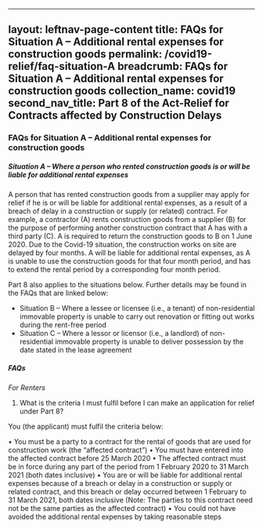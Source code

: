 
---
layout: leftnav-page-content
title: FAQs for Situation A – Additional rental expenses for construction goods
permalink: /covid19-relief/faq-situation-A
breadcrumb: FAQs for Situation A – Additional rental expenses for construction goods
collection_name: covid19
second_nav_title: Part 8 of the Act-Relief for Contracts affected by Construction Delays
---

### FAQs for Situation A – Additional rental expenses for construction goods ###

##### Situation A – Where a person who rented construction goods is or will be liable for additional rental expenses #####

A person that has rented construction goods from a supplier may apply for relief if he is or will be liable for additional rental expenses, as a result of a breach of delay in a construction or supply (or related) contract. For example, a contractor (A) rents construction goods from a supplier (B) for the purpose of performing another construction contract that A has with a third party (C). A is required to return the construction goods to B on 1 June 2020. Due to the Covid-19 situation, the construction works on site are delayed by four months. A will be liable for additional rental expenses, as A is unable to use the construction goods for that four month period, and has to extend the rental period by a corresponding four month period. 

Part 8 also applies to the situations below. Further details may be found in the FAQs that are linked below: 
* Situation B – Where a lessee or licensee (i.e., a tenant) of non-residential immovable property is unable to carry out renovation or fitting out works during the rent-free period
* Situation C – Where a lessor or licensor (i.e., a landlord) of non-residential immovable property is unable to deliver possession by the date stated in the lease agreement 

##### FAQs #####

<i>For Renters </i>

1.	What is the criteria I must fulfil before I can make an application for relief under Part 8? 

You (the applicant) must fulfil the criteria below: 

•	You must be a party to a contract for the rental of goods that are used for construction work (the “affected contract”)
•	You must have entered into the affected contract before 25 March 2020
•	The affected contract must be in force during any part of the period from 1 February 2020 to 31 March 2021 (both dates inclusive) 
•	You are or will be liable for additional rental expenses because of a breach or delay in a construction or supply or related contract, and this breach or delay occurred between 1 February to 31 March 2021, both dates inclusive (Note: The parties to this contract need not be the same parties as the affected contract)
•	You could not have avoided the additional rental expenses by taking reasonable steps
